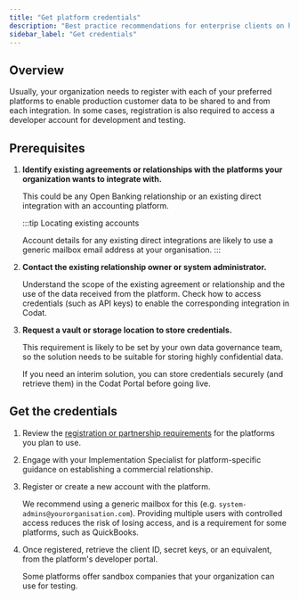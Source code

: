 ```yaml
---
title: "Get platform credentials"
description: "Best practice recommendations for enterprise clients on how to register with accounting, banking, or commerce platforms and store the credentials"
sidebar_label: "Get credentials"
---
```


## Overview

Usually, your organization needs to register with each of your preferred platforms to enable production customer data to be shared to and from each integration. In some cases, registration is also required to access a developer account for development and testing.

## Prerequisites

1. **Identify existing agreements or relationships with the platforms your organization wants to integrate with.**

   This could be any Open Banking relationship or an existing direct integration with an accounting platform.

   :::tip Locating existing accounts

   Account details for any existing direct integrations are likely to use a generic mailbox email address at your organisation.
   :::

2. **Contact the existing relationship owner or system administrator.** 

   Understand the scope of the existing agreement or relationship and the use of the data received from the platform. Check how to access credentials (such as API keys) to enable the corresponding integration in Codat.

3. **Request a vault or storage location to store credentials.**

   This requirement is likely to be set by your own data governance team, so the solution needs to be suitable for storing highly confidential data.
   
   If you need an interim solution, you can store credentials securely (and retrieve them) in the Codat Portal before going live.

## Get the credentials

1. Review the [registration or partnership requirements](https://docs.codat.io/integrations/accounting/overview#integration-registration-and-partnerships) for the platforms you plan to use.

2. Engage with your Implementation Specialist for platform-specific guidance on establishing a commercial relationship.

3. Register or create a new account with the platform.

   We recommend using a generic mailbox for this (e.g. `system-admins@yourorganisation.com`). Providing multiple users with controlled access reduces the risk of losing access, and is a requirement for some platforms, such as QuickBooks.
   
4. Once registered, retrieve the client ID, secret keys, or an equivalent, from the platform's developer portal.

   Some platforms offer sandbox companies that your organization can use for testing.
